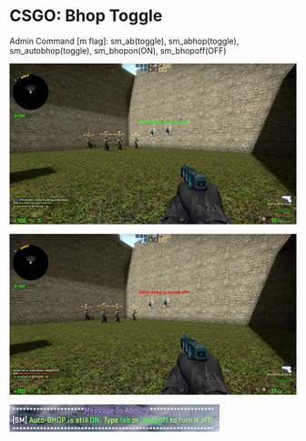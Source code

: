 # CSGO: Bhop Toggle
Admin Command [m flag]: sm_ab(toggle), sm_abhop(toggle), sm_autobhop(toggle), sm_bhopon(ON), sm_bhopoff(OFF)

![](abon.jpg)

![](aboff.jpg)

![](messagetoadmin.jpg)
